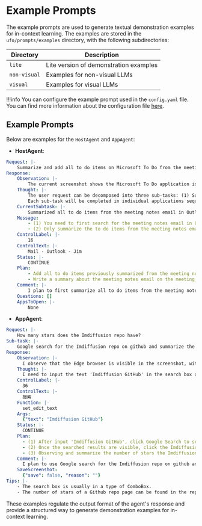 # Example Prompts

The example prompts are used to generate textual demonstration examples for in-context learning. The examples are stored in the `ufo/prompts/examples` directory, with the following subdirectories:

| Directory | Description |
| --- | --- |
| `lite` | Lite version of demonstration examples |
| `non-visual` | Examples for non-visual LLMs |
| `visual` | Examples for visual LLMs |

!!!info
  You can configure the example prompt used in the `config.yaml` file. You can find more information about the configuration file [here](../configurations/developer_configuration.md).


## Example Prompts

Below are examples for the `HostAgent` and `AppAgent`:

- **HostAgent**:

```yaml
Request: |-
    Summarize and add all to do items on Microsoft To Do from the meeting notes email, and write a summary on the meeting_notes.docx.
Response:
    Observation: |-
        The current screenshot shows the Microsoft To Do application is visible, and outlook application and the meeting_notes.docx are available in the list of applications.
    Thought: |-
        The user request can be decomposed into three sub-tasks: (1) Summarize all to do items on Microsoft To Do from the meeting_notes email, (2) Add all to do items to Microsoft To Do, and (3) Write a summary on the meeting_notes.docx. I need to open the Microsoft To Do application to complete the first two sub-tasks.
        Each sub-task will be completed in individual applications sequentially.
    CurrentSubtask: |-
        Summarized all to do items from the meeting notes email in Outlook.
    Message:
        - (1) You need to first search for the meeting notes email in Outlook to summarize.
        - (2) Only summarize the to do items from the meeting notes email, without any redundant information.
    ControlLabel: |-
        16
    ControlText: |-
        Mail - Outlook - Jim
    Status: |-
        CONTINUE
    Plan:
        - Add all to do items previously summarized from the meeting notes email to one-by-one Microsoft To Do.
        - Write a summary about the meeting notes email on the meeting_notes.docx.
    Comment: |-
        I plan to first summarize all to do items from the meeting notes email in Outlook.
    Questions: []
    AppsToOpen: |-
        None
```

- **AppAgent**:

```yaml
Request: |-
    How many stars does the Imdiffusion repo have?
Sub-task: |-
    Google search for the Imdiffusion repo on github and summarize the number of stars the Imdiffusion repo page visually.
Response: 
    Observation: |-
      I observe that the Edge browser is visible in the screenshot, with the Google search page opened.
    Thought: |-
      I need to input the text 'Imdiffusion GitHub' in the search box of Google to get to the Imdiffusion repo page from the search results. The search box is usually in a type of ComboBox.
    ControlLabel: |-
      36
    ControlText: |-
      搜索
    Function: |-
      set_edit_text
    Args: 
      {"text": "Imdiffusion GitHub"}
    Status: |-
      CONTINUE
    Plan:
      - (1) After input 'Imdiffusion GitHub', click Google Search to search for the Imdiffusion repo on github.
      - (2) Once the searched results are visible, click the Imdiffusion repo Hyperlink in the searched results to open the repo page.
      - (3) Observing and summarize the number of stars the Imdiffusion repo page, and reply to the user request.
    Comment: |-
      I plan to use Google search for the Imdiffusion repo on github and summarize the number of stars the Imdiffusion repo page visually.
    SaveScreenshot:
      {"save": false, "reason": ""}
Tips: |-
    - The search box is usually in a type of ComboBox.
    - The number of stars of a Github repo page can be found in the repo page visually.
```

These examples regulate the output format of the agent's response and provide a structured way to generate demonstration examples for in-context learning. 